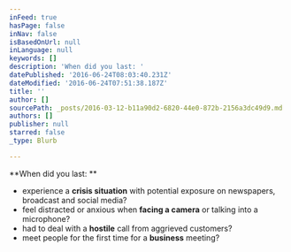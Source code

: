 ```yaml
---
inFeed: true
hasPage: false
inNav: false
isBasedOnUrl: null
inLanguage: null
keywords: []
description: 'When did you last: '
datePublished: '2016-06-24T08:03:40.231Z'
dateModified: '2016-06-24T07:51:38.187Z'
title: ''
author: []
sourcePath: _posts/2016-03-12-b11a90d2-6820-44e0-872b-2156a3dc49d9.md
authors: []
publisher: null
starred: false
_type: Blurb

---
```

**When did you last: **

* experience a **crisis situation** with potential exposure on newspapers, broadcast and social media? 
* feel distracted or anxious when **facing a camera** or talking into a microphone? 
* had to deal with a **hostile** call from aggrieved customers? 
* meet people for the first time for a **business** meeting?